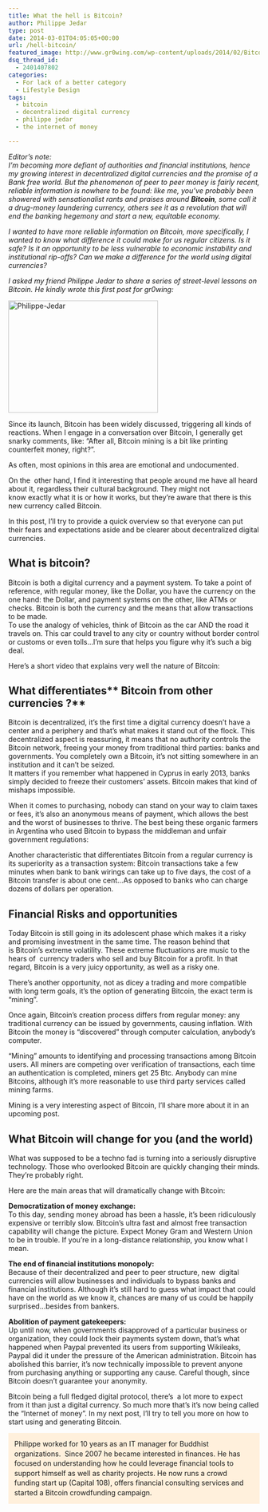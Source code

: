 ```yaml
---
title: What the hell is Bitcoin?
author: Philippe Jedar
type: post
date: 2014-03-01T04:05:05+00:00
url: /hell-bitcoin/
featured_image: http://www.gr0wing.com/wp-content/uploads/2014/02/Bitcoin.jpg
dsq_thread_id:
  - 2401407802
categories:
  - For lack of a better category
  - Lifestyle Design
tags:
  - bitcoin
  - decentralized digital currency
  - philippe jedar
  - the internet of money

---
```

_Editor&#8217;s note:_  
 _I&#8217;m becoming more defiant of authorities and financial institutions, hence my growing interest in decentralized digital currencies and the promise of a Bank free world. But the phenomenon of peer to peer money is fairly recent, reliable information is nowhere to be found: like me, you&#8217;ve probably been showered with sensationalist rants and praises around **Bitcoin**, some call it a drug-money laundering currency, others see it as a revolution that will end the banking hegemony and start a new, equitable economy._

_I wanted to have more reliable information on Bitcoin, more specifically, I wanted to know what difference it could make for us regular citizens. Is it safe? Is it an opportunity to be less vulnerable to economic instability and institutional rip-offs? Can we make a difference for the world using digital currencies?_

 _I asked my friend Philippe Jedar to share a series of street-level lessons on Bitcoin. He kindly wrote this first post for gr0wing:_

<img class="alignleft size-medium wp-image-7538" alt="Philippe-Jedar" src="http://www.gr0wing.com/wp-content/uploads/2014/02/Philippe-Jedar-300x225.jpg" width="300" height="225" srcset="https://www.gr0wing.com/wp-content/uploads/2014/02/Philippe-Jedar-300x225.jpg 300w, https://www.gr0wing.com/wp-content/uploads/2014/02/Philippe-Jedar.jpg 960w" sizes="(max-width: 300px) 100vw, 300px" /> 

Since its launch, Bitcoin has been widely discussed, triggering all kinds of reactions. When I engage in a conversation over Bitcoin, I generally get snarky comments, like: &#8220;After all, Bitcoin mining is a bit like printing counterfeit money, right?&#8221;.

As often, most opinions in this area are emotional and undocumented.

On the  other hand, I find it interesting that people around me have all heard about it, regardless their cultural background. They might not know exactly what it is or how it works, but they&#8217;re aware that there is this new currency called Bitcoin.

In this post, I&#8217;ll try to provide a quick overview so that everyone can put their fears and expectations aside and be clearer about decentralized digital currencies.

## **What is bitcoin?**

Bitcoin is both a digital currency and a payment system. To take a point of reference, with regular money, like the Dollar, you have the currency on the one hand: the Dollar, and payment systems on the other, like ATMs or checks. Bitcoin is both the currency and the means that allow transactions to be made.  
To use the analogy of vehicles, think of Bitcoin as the car AND the road it travels on. This car could travel to any city or country without border control or customs or even tolls&#8230;I&#8217;m sure that helps you figure why it&#8217;s such a big deal.

Here&#8217;s a short video that explains very well the nature of Bitcoin:



## What differentiates** Bitcoin from other currencies ?**

Bitcoin is decentralized, it&#8217;s the first time a digital currency doesn&#8217;t have a center and a periphery and that&#8217;s what makes it stand out of the flock. This decentralized aspect is reassuring, it means that no authority controls the Bitcoin network, freeing your money from traditional third parties: banks and governments. You completely own a Bitcoin, it&#8217;s not sitting somewhere in an institution and it can&#8217;t be seized.  
It matters if you remember what happened in Cyprus in early 2013, banks simply decided to freeze their customers&#8217; assets. Bitcoin makes that kind of mishaps impossible.

When it comes to purchasing, nobody can stand on your way to claim taxes or fees, it&#8217;s also an anonymous means of payment, which allows the best and the worst of businesses to thrive. The best being these organic farmers in Argentina who used Bitcoin to bypass the middleman and unfair government regulations:



Another characteristic that differentiates Bitcoin from a regular currency is its superiority as a transaction system: Bitcoin transactions take a few minutes when bank to bank wirings can take up to five days, the cost of a Bitcoin transfer is about one cent…As opposed to banks who can charge dozens of dollars per operation.

## Financial Risks and opportunities

Today Bitcoin is still going in its adolescent phase which makes it a risky and promising investment in the same time. The reason behind that is Bitcoin&#8217;s extreme volatility. These extreme fluctuations are music to the hears of  currency traders who sell and buy Bitcoin for a profit. In that regard, Bitcoin is a very juicy opportunity, as well as a risky one.

There&#8217;s another opportunity, not as dicey a trading and more compatible with long term goals, it&#8217;s the option of generating Bitcoin, the exact term is &#8220;mining&#8221;.

Once again, Bitcoin&#8217;s creation process differs from regular money: any traditional currency can be issued by governments, causing inflation. With Bitcoin the money is &#8220;discovered&#8221; through computer calculation, anybody&#8217;s computer.

&#8220;Mining&#8221; amounts to identifying and processing transactions among Bitcoin users. All miners are competing over verification of transactions, each time an authentication is completed, miners get 25 Btc. Anybody can mine Bitcoins, although it&#8217;s more reasonable to use third party services called mining farms.

Mining is a very interesting aspect of Bitcoin, I&#8217;ll share more about it in an upcoming post.

## What Bitcoin will change for you (and the world)

What was supposed to be a techno fad is turning into a seriously disruptive technology. Those who overlooked Bitcoin are quickly changing their minds. They&#8217;re probably right.

Here are the main areas that will dramatically change with Bitcoin:

**Democratization of money exchange:**  
To this day, sending money abroad has been a hassle, it&#8217;s been ridiculously expensive or terribly slow. Bitcoin&#8217;s ultra fast and almost free transaction capability will change the picture. Expect Money Gram and Western Union to be in trouble. If you&#8217;re in a long-distance relationship, you know what I mean.

**The end of financial institutions monopoly:**  
Because of their decentralized and peer to peer structure, new  digital currencies will allow businesses and individuals to bypass banks and financial institutions. Although it&#8217;s still hard to guess what impact that could have on the world as we know it, chances are many of us could be happily surprised&#8230;besides from bankers.

**Abolition of payment gatekeepers:**  
Up until now, when governments disapproved of a particular business or organization, they could lock their payments system down, that&#8217;s what happened when Paypal prevented its users from supporting Wikileaks, Paypal did it under the pressure of the American administration. Bitcoin has abolished this barrier, it&#8217;s now technically impossible to prevent anyone from purchasing anything or supporting any cause. Careful though, since Bitcoin doesn&#8217;t guarantee your anonymity.

Bitcoin being a full fledged digital protocol, there&#8217;s  a lot more to expect from it than just a digital currency. So much more that&#8217;s it&#8217;s now being called the &#8220;Internet of money&#8221;. In my next post, I&#8217;ll try to tell you more on how to start using and generating Bitcoin.

<div style="padding: 12px; background-color: #fff0dc; line-height: 1.4;">
  Philippe worked for 10 years as an IT manager for Buddhist organizations.  Since 2007 he became interested in finances. He has focused on understanding how he could leverage financial tools to support himself as well as charity projects. He now runs a crowd funding start up (Capital 108), offers financial consulting services and started a Bitcoin crowdfunding campaign.
</div>